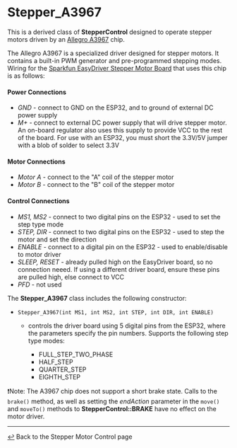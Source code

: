 # Stepper_A3967

This is a derived class of **StepperControl** designed to operate stepper motors driven by an [Allegro A3967](https://cdn.sparkfun.com/datasheets/Robotics/A3967-Datasheet.pdf) chip.

The Allegro A3967 is a specialized driver designed for stepper motors. It contains a built-in PWM generator and pre-programmed stepping modes.  Wiring for the [Sparkfun EasyDriver Stepper Motor Board](https://learn.sparkfun.com/tutorials/easy-driver-hook-up-guide?_ga=2.152816825.1841726212.1688220137-156607829.1686369274) that uses this chip is as follows:

#### **Power Connections**
  * *GND* - connect to GND on the ESP32, and to ground of external DC power supply
  * *M+* - connect to external DC power supply that will drive stepper motor.  An on-board regulator also uses this supply to provide VCC to the rest of the board. For use with an ESP32, you must short the 3.3V/5V jumper with a blob of solder to select 3.3V
#### **Motor Connections**
  *  *Motor A* - connect to the "A" coil of the stepper motor
  *  *Motor B* - connect to the "B" coil of the stepper motor
#### **Control Connections**
  * *MS1, MS2* - connect to two digital pins on the ESP32 - used to set the step type mode
  * *STEP, DIR* - connect to two digital pins on the ESP32 - used to step the motor and set the direction
  * *ENABLE* - connect to a digital pin on the ESP32 - used to enable/disable to motor driver
  * *SLEEP, RESET* - already pulled high on the EasyDriver board, so no connection neeed.  If using a different driver board, ensure these pins are pulled high, else connect to VCC
  * *PFD* - not used
 
The **Stepper_A3967** class includes the following constructor:
  * `Stepper_A3967(int MS1, int MS2, int STEP, int DIR, int ENABLE)`
    * controls the driver board using 5 digital pins from the ESP32, where the parameters specify the pin numbers.  Supports the following step type modes:
          
      * FULL_STEP_TWO_PHASE
      * HALF_STEP
      * QUARTER_STEP
      * EIGHTH_STEP

❗Note: The A3967 chip does not support a short brake state.  Calls to the `brake()` method, as well as setting the *endAction* parameter in the `move()` and `moveTo()` methods to **StepperControl::BRAKE** have no effect on the motor driver.

---

[↩️](../Stepper.md) Back to the Stepper Motor Control page
